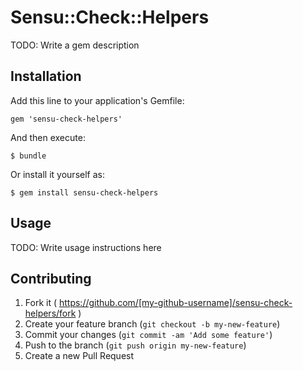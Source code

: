 # Sensu::Check::Helpers

TODO: Write a gem description

## Installation

Add this line to your application's Gemfile:

    gem 'sensu-check-helpers'

And then execute:

    $ bundle

Or install it yourself as:

    $ gem install sensu-check-helpers

## Usage

TODO: Write usage instructions here

## Contributing

1. Fork it ( https://github.com/[my-github-username]/sensu-check-helpers/fork )
2. Create your feature branch (`git checkout -b my-new-feature`)
3. Commit your changes (`git commit -am 'Add some feature'`)
4. Push to the branch (`git push origin my-new-feature`)
5. Create a new Pull Request
